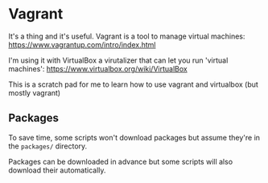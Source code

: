 # Vagrant
It's a thing and it's useful.  Vagrant is a tool to manage virtual machines: https://www.vagrantup.com/intro/index.html

I'm using it with VirtualBox a virutalizer that can let you run 'virtual machines': https://www.virtualbox.org/wiki/VirtualBox

This is a scratch pad for me to learn how to use vagrant and virtualbox (but mostly vagrant)

## Packages
To save time, some scripts won't download packages but assume they're in the `packages/` directory.

Packages can be downloaded in advance but some scripts will also download their automatically.
